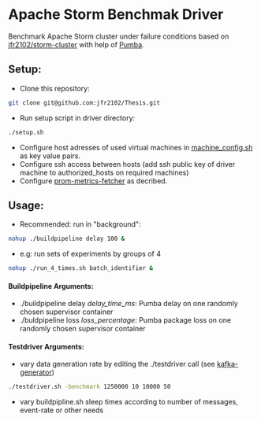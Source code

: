 # Apache Storm Benchmak Driver
Benchmark Apache Storm cluster under failure conditions based on [jfr2102/storm-cluster](https://github.com/jfr2102/storm-cluster) with help of [Pumba](https://github.com/alexei-led/pumba).
## Setup:
- Clone this repository: 
```bash
git clone git@github.com:jfr2102/Thesis.git
```

- Run setup script in driver directory:
```bash
./setup.sh
```
- Configure host adresses of used virtual machines in [machine_config.sh](https://github.com/jfr2102/Thesis/blob/master/machine_config.sh) as key value pairs.
- Configure ssh access between hosts (add ssh public key of driver machine to authorized_hosts on required machines)
- Configure [prom-metrics-fetcher](https://github.com/jfr2102/fetch-prom-metrics) as decribed.

## Usage:
- Recommended: run in "background":
```bash
nohup ./buildpipeline delay 100 &
```
- e.g: run sets of experiments by groups of 4
```bash
nohup ./run_4_times.sh batch_identifier &
```
#### Buildpipeline Arguments: 
  - ./buildpipeline delay *delay_time_ms*: Pumba delay on one randomly chosen supervisor container
  - ./buldpipeline loss *loss_percentage*: Pumba package loss on one randomly chosen supervisor container
#### Testdriver Arguments:
  - vary data generation rate by editing the ./testdriver call (see [kafka-generator](https://github.com/jfr2102/kafka-generator))
```bash
./testdriver.sh -benchmark 1250000 10 10000 50
```
- vary buildpipline.sh sleep times according to number of messages, event-rate or other needs